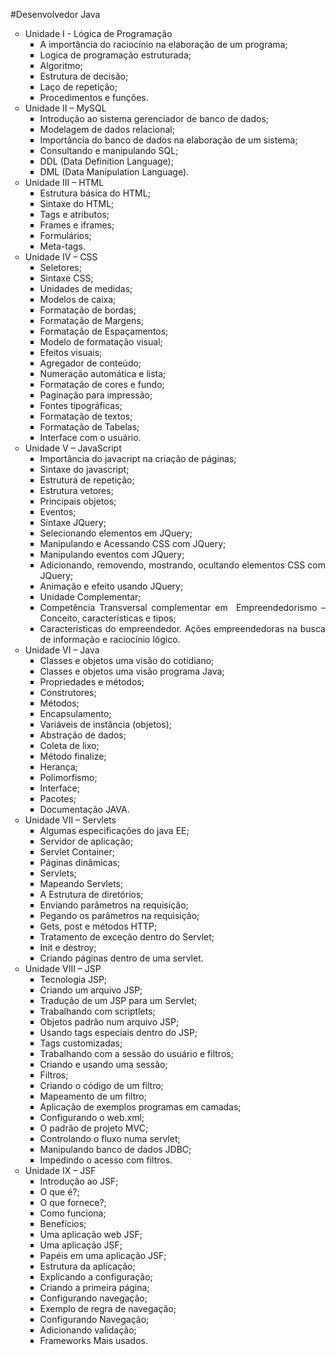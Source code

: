    
   #Desenvolvedor Java
   <li style="list-style-type: none;">
<ul style="list-style-type: circle;">
<li style="text-align: justify;">Unidade I - Lógica de Programação
<ul style="list-style-type: square;">
<li>A importância do raciocínio na elaboração de um programa;</li>
<li>Logica de programação estruturada;</li>
<li>Algoritmo;</li>
<li>Estrutura de decisão;</li>
<li>Laço de repetição;</li>
<li>Procedimentos e funções.</li>
</ul>
</li>
<li style="text-align: justify;">Unidade II – MySQL
<ul style="list-style-type: square;">
<li>Introdução ao sistema gerenciador de banco de dados;</li>
<li>Modelagem de dados relacional;</li>
<li>Importância do banco de dados na elaboração de um sistema;</li>
<li>Consultando e manipulando SQL;</li>
<li>DDL (Data Definition Language);</li>
<li>DML (Data Manipulation Language).</li>
</ul>
</li>
<li style="text-align: justify;">Unidade III – HTML
<ul style="list-style-type: square;">
<li>Estrutura básica do HTML;</li>
<li>Sintaxe do HTML;</li>
<li>Tags e atributos;</li>
<li>Frames e iframes;</li>
<li>Formulários;</li>
<li>Meta-tags.</li>
</ul>
</li>
<li style="text-align: justify;">Unidade IV – CSS
<ul style="list-style-type: square;">
<li>Seletores;</li>
<li>Sintaxe CSS;</li>
<li>Unidades de medidas;</li>
<li>Modelos de caixa;</li>
<li>Formatação de bordas;</li>
<li>Formatação de Margens;</li>
<li>Formatação de Espaçamentos;</li>
<li>Modelo de formatação visual;</li>
<li>Efeitos visuais;</li>
<li>Agregador de conteúdo;</li>
<li>Numeração automática e lista;</li>
<li>Formatação de cores e fundo;</li>
<li>Paginação para impressão;</li>
<li>Fontes tipográficas;</li>
<li>Formatação de textos;</li>
<li>Formatação de Tabelas;</li>
<li>Interface com o usuário.</li>
</ul>
</li>
<li style="text-align: justify;">Unidade V – JavaScript
<ul style="list-style-type: square;">
<li>Importância do javacript na criação de páginas;</li>
<li>Sintaxe do javascript;</li>
<li>Estrutura de repetição;</li>
<li>Estrutura vetores;</li>
<li>Principais objetos;</li>
<li>Eventos;</li>
<li>Sintaxe JQuery;</li>
<li>Selecionando elementos em JQuery;</li>
<li>Manipulando e Acessando CSS com JQuery;</li>
<li>Manipulando eventos com JQuery;</li>
<li>Adicionando, removendo, mostrando, ocultando elementos CSS com JQuery;</li>
<li>Animação e efeito usando JQuery;</li>
<li>Unidade Complementar;</li>
<li>Competência Transversal complementar em&nbsp; Empreendedorismo – Conceito, características e tipos;</li>
<li>Características do empreendedor. Ações empreendedoras na busca de informação e raciocínio lógico.</li>
</ul>
</li>
<li style="text-align: justify;">Unidade VI – Java
<ul style="list-style-type: square;">
<li>Classes e objetos uma visão do cotidiano;</li>
<li>Classes e objetos uma visão programa Java;</li>
<li>Propriedades e métodos;</li>
<li>Construtores;</li>
<li>Métodos;</li>
<li>Encapsulamento;</li>
<li>Variáveis de instância (objetos);</li>
<li>Abstração de dados;</li>
<li>Coleta de lixo;</li>
<li>Método finalize;</li>
<li>Herança;</li>
<li>Polimorfismo;</li>
<li>Interface;</li>
<li>Pacotes;</li>
<li>Documentação JAVA.</li>
</ul>
</li>
<li style="text-align: justify;">Unidade VII – Servlets
<ul style="list-style-type: square;">
<li>Algumas especificações do java EE;</li>
<li>Servidor de aplicação;</li>
<li>Servlet Container;</li>
<li>Páginas dinâmicas;</li>
<li>Servlets;</li>
<li>Mapeando Servlets;</li>
<li>A Estrutura de diretórios;</li>
<li>Enviando parâmetros na requisição;</li>
<li>Pegando os parâmetros na requisição;</li>
<li>Gets, post e métodos HTTP;</li>
<li>Tratamento de exceção dentro do Servlet;</li>
<li>Init e destroy;</li>
<li>Criando páginas dentro de uma servlet.</li>
</ul>
</li>
<li style="text-align: justify;">Unidade VIII – JSP
<ul style="list-style-type: square;">
<li>Tecnologia JSP;</li>
<li>Criando um arquivo JSP;</li>
<li>Tradução de um JSP para um Servlet;</li>
<li>Trabalhando com scriptlets;</li>
<li>Objetos padrão num arquivo JSP;</li>
<li>Usando tags especiais dentro do JSP;</li>
<li>Tags customizadas;</li>
<li>Trabalhando com a sessão do usuário e filtros;</li>
<li>Criando e usando uma sessão;</li>
<li>Filtros;</li>
<li>Criando o código de um filtro;</li>
<li>Mapeamento de um filtro;</li>
<li>Aplicação de exemplos programas em camadas;</li>
<li>Configurando o web.xml;</li>
<li>O padrão de projeto MVC;</li>
<li>Controlando o fluxo numa servlet;</li>
<li>Manipulando banco de dados JDBC;</li>
<li>Impedindo o acesso com filtros.</li>
</ul>
</li>
<li>Unidade IX – JSF
<ul style="list-style-type: square;">
<li style="text-align: justify;">Introdução ao JSF;</li>
<li style="text-align: justify;">O que é?;</li>
<li style="text-align: justify;">O que fornece?;</li>
<li style="text-align: justify;">Como funciona;</li>
<li style="text-align: justify;">Benefícios;</li>
<li style="text-align: justify;">Uma aplicação web JSF;</li>
<li style="text-align: justify;">Uma aplicação JSF;</li>
<li style="text-align: justify;">Papéis em uma aplicação JSF;</li>
<li style="text-align: justify;">Estrutura da aplicação;</li>
<li style="text-align: justify;">Explicando a configuração;</li>
<li style="text-align: justify;">Criando a primeira página;</li>
<li style="text-align: justify;">Configurando navegação;</li>
<li style="text-align: justify;">Exemplo de regra de navegação;</li>
<li style="text-align: justify;">Configurando Navegação;</li>
<li style="text-align: justify;">Adicionando validação;</li>
<li style="text-align: justify;">Frameworks Mais usados.</li>
</ul>
</li>
</ul>
</li>
